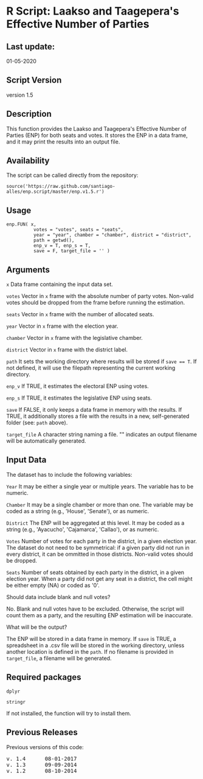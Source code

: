 R Script: Laakso and Taagepera's Effective Number of Parties
=====================================

Last update:
------------------
01-05-2020

Script Version
------------------
version 1.5

Description
------------------
This function provides the Laakso and Taagepera's Effective Number of Parties (ENP) for both seats and votes. It stores the ENP in a data frame, and it may print the results into an output file.

Availability
------------------
The script can be called directly from the repository:
<pre><code>source('https://raw.github.com/santiago-alles/enp.script/master/enp.v1.5.r')</code></pre>

Usage
------------------

<pre><code>enp.FUN( x,
          votes = "votes", seats = "seats",
          year = "year", chamber = "chamber", district = "district",
          path = getwd(),
          enp_v = T, enp_s = T,
          save = F, target_file = '' )</code></pre>

Arguments
------------------

<code>x</code> Data frame containing the input data set.

<code>votes</code> Vector in <code>x</code> frame with the absolute number of party votes. Non-valid votes should be dropped from the frame before running the estimation.

<code>seats</code> Vector in <code>x</code> frame with the number of allocated seats.

<code>year</code> Vector in <code>x</code> frame with the election year.

<code>chamber</code> Vector in <code>x</code> frame with the legislative chamber.

<code>district</code> Vector in <code>x</code> frame with the district label.

<code>path</code> It sets the working directory where results will be stored if <code>save == T</code>. If not defined, it will use the filepath representing the current working directory.

<code>enp_v</code> If TRUE, it estimates the electoral ENP using votes.

<code>enp_s</code> If TRUE, it estimates the legislative ENP using seats.

<code>save</code> If FALSE, it only keeps a data frame in memory with the results. If TRUE, it additionally stores a file with the results in a new, self-generated folder (see: <code>path</code> above).

<code>target_file</code> A character string naming a file. "" indicates an output filename will be automatically generated.

Input Data
------------------

The dataset has to include the following variables:

<code>Year</code> It may be either a single year or multiple years. The variable has to be numeric.

<code>Chamber</code> It may be a single chamber or more than one. The variable may be coded as a string (e.g., 'House', 'Senate'), or as numeric.

<code>District</code> The ENP will be aggregated at this level. It may be coded as a string (e.g., 'Ayacucho', 'Cajamarca', 'Callao'), or as numeric.

<code>Votes</code> Number of votes for each party in the district, in a given election year. The dataset do not need to be symmetrical: if a given party did not run in every district, it can be ommitted in those districts. Non-valid votes should be dropped.

<code>Seats</code> Number of seats obtained by each party in the district, in a given election year. When a party did not get any seat in a district, the cell might be either empty (NA) or coded as '0'.

Should data include blank and null votes?

No. Blank and null votes have to be excluded. Otherwise, the script will count them as a party, and the resulting ENP estimation will be inaccurate.

What will be the output?

The ENP will be stored in a data frame in memory. If <code>save</code> is TRUE, a spreadsheet in a .csv file will be stored in the working directory, unless another location is defined in the <code>path</code>. If no filename is provided in <code>target_file</code>, a filename will be generated.

Required packages 
------------------

<pre><code>dplyr</pre></code>
<pre><code>stringr</pre></code>

If not installed, the function will try to install them.

Previous Releases
------------------

Previous versions of this code:
<pre>v. 1.4      08-01-2017
v. 1.3      09-09-2014
v. 1.2      08-10-2014</pre>
